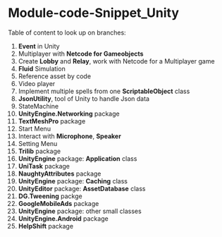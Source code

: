 # Module-code-Snippet_Unity

Table of content to look up on branches: <br>

1. **Event** in Unity <br>
2. Multiplayer with **Netcode for Gameobjects** <br>
3. Create **Lobby** and **Relay**, work with Netcode for a Multiplayer game <br>
4. **Fluid** Simulation <br>
5. Reference asset by code <br>
6. Video player <br>
7. Implement multiple spells from one **ScriptableObject** class <br>
8. **JsonUtility**, tool of Unity to handle Json data <br>
9. StateMachine <br>
10. **UnityEngine.Networking** package<br>
11. **TextMeshPro** package
12. Start Menu
13. Interact with **Microphone**, **Speaker**
14. Setting Menu
15. **Trilib** package
16. **UnityEngine** package: **Application** class
17. **UniTask** package
18. **NaughtyAttributes** package
19. **UnityEngine** package: **Caching** class
20. **UnityEditor** package: **AssetDatabase** class
21. **DG.Tweening** packge
22. **GoogleMobileAds** package
23. **UnityEngine** package: other small classes
24. **UnityEngine.Android** package
25. **HelpShift** package
